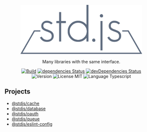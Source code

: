<p align="center">
  <img src="./logo.png" alt="stdjs" width="400" />
</p>

<p align="center">Many libraries with the same interface.</p>

<p align="center">
  <a href="https://travis-ci.org/wan2land/stdjs"><img alt="Build" src="https://img.shields.io/travis/wan2land/stdjs.svg?style=flat-square" /></a>
  <a href="https://david-dm.org/wan2land/stdjs"><img alt="dependencies Status" src="https://img.shields.io/david/wan2land/stdjs.svg?style=flat-square" /></a>
  <a href="https://david-dm.org/wan2land/stdjs?type=dev"><img alt="devDependencies Status" src="https://img.shields.io/david/dev/wan2land/stdjs.svg?style=flat-square" /></a>
  <br />
  <img alt="Version" src="https://img.shields.io/badge/dynamic/json??style=flat-square&color=fe7d37&label=version&query=%24.version&url=https%3A%2F%2Fraw.githubusercontent.com%2Fwan2land%2Fstdjs%2Fmaster%2Flerna.json" />
  <img alt="License MIT" src="https://img.shields.io/badge/license-MIT-97ca00.svg?style=flat-square" />
  <img alt="Language Typescript" src="https://img.shields.io/badge/language-Typescript-007acc.svg?style=flat-square" />
</p>


## Projects

- [@stdjs/cache](./packages/cache)
- [@stdjs/database](./packages/database)
- [@stdjs/oauth](./packages/oauth)
- [@stdjs/queue](./packages/queue)
- [@stdjs/eslint-config](./packages/eslint-config)
